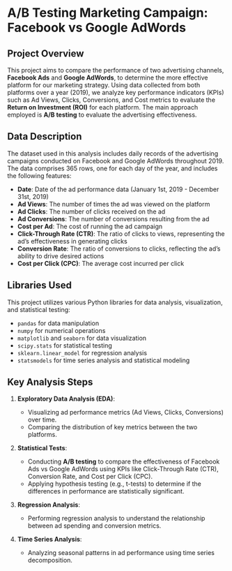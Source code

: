 # A/B Testing Marketing Campaign: Facebook vs Google AdWords

## **Project Overview**

This project aims to compare the performance of two advertising channels, **Facebook Ads** and **Google AdWords**, to determine the more effective platform for our marketing strategy. Using data collected from both platforms over a year (2019), we analyze key performance indicators (KPIs) such as Ad Views, Clicks, Conversions, and Cost metrics to evaluate the **Return on Investment (ROI)** for each platform. The main approach employed is **A/B testing** to evaluate the advertising effectiveness.

## **Data Description**

The dataset used in this analysis includes daily records of the advertising campaigns conducted on Facebook and Google AdWords throughout 2019. The data comprises 365 rows, one for each day of the year, and includes the following features:

- **Date**: Date of the ad performance data (January 1st, 2019 - December 31st, 2019)
- **Ad Views**: The number of times the ad was viewed on the platform
- **Ad Clicks**: The number of clicks received on the ad
- **Ad Conversions**: The number of conversions resulting from the ad
- **Cost per Ad**: The cost of running the ad campaign
- **Click-Through Rate (CTR)**: The ratio of clicks to views, representing the ad’s effectiveness in generating clicks
- **Conversion Rate**: The ratio of conversions to clicks, reflecting the ad’s ability to drive desired actions
- **Cost per Click (CPC)**: The average cost incurred per click

## **Libraries Used**

This project utilizes various Python libraries for data analysis, visualization, and statistical testing:

- `pandas` for data manipulation
- `numpy` for numerical operations
- `matplotlib` and `seaborn` for data visualization
- `scipy.stats` for statistical testing
- `sklearn.linear_model` for regression analysis
- `statsmodels` for time series analysis and statistical modeling

## **Key Analysis Steps**

1. **Exploratory Data Analysis (EDA)**:
   - Visualizing ad performance metrics (Ad Views, Clicks, Conversions) over time.
   - Comparing the distribution of key metrics between the two platforms.

2. **Statistical Tests**:
   - Conducting **A/B testing** to compare the effectiveness of Facebook Ads vs Google AdWords using KPIs like Click-Through Rate (CTR), Conversion Rate, and Cost per Click (CPC).
   - Applying hypothesis testing (e.g., t-tests) to determine if the differences in performance are statistically significant.

3. **Regression Analysis**:
   - Performing regression analysis to understand the relationship between ad spending and conversion metrics.

4. **Time Series Analysis**:
   - Analyzing seasonal patterns in ad performance using time series decomposition.

